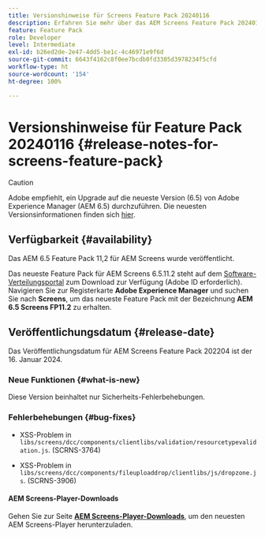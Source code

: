```yaml
---
title: Versionshinweise für Screens Feature Pack 20240116
description: Erfahren Sie mehr über das AEM Screens Feature Pack 20240116, das am 16. Januar 2024 veröffentlicht wurde.
feature: Feature Pack
role: Developer
level: Intermediate
exl-id: b26ed2de-2e47-4dd5-be1c-4c46971e9f6d
source-git-commit: 6643f4162c8f0ee7bcdb0fd3305d3978234f5cfd
workflow-type: ht
source-wordcount: '154'
ht-degree: 100%

---
```


# Versionshinweise für Feature Pack 20240116 {#release-notes-for-screens-feature-pack}

>[!CAUTION]
>Adobe empfiehlt, ein Upgrade auf die neueste Version (6.5) von Adobe Experience Manager (AEM 6.5) durchzuführen. Die neuesten Versionsinformationen finden sich [hier](https://experienceleague.adobe.com/de/docs/experience-manager-65/content/release-notes/release-notes).

## Verfügbarkeit {#availability}

Das AEM 6.5 Feature Pack 11,2 für AEM Screens wurde veröffentlicht.

Das neueste Feature Pack für AEM Screens 6.5.11.2 steht auf dem [Software-Verteilungsportal](https://experience.adobe.com/#/downloads/content/software-distribution/de/aem.html) zum Download zur Verfügung (Adobe ID erforderlich). Navigieren Sie zur Registerkarte **Adobe Experience Manager** und suchen Sie nach **Screens**, um das neueste Feature Pack mit der Bezeichnung **AEM 6.5 Screens FP11.2** zu erhalten.

## Veröffentlichungsdatum {#release-date}

Das Veröffentlichungsdatum für AEM Screens Feature Pack 202204 ist der 16. Januar 2024.

### Neue Funktionen {#what-is-new}

Diese Version beinhaltet nur Sicherheits-Fehlerbehebungen.

### Fehlerbehebungen {#bug-fixes}

* XSS-Problem in `libs/screens/dcc/components/clientlibs/validation/resourcetypevalidation.js`. (SCRNS-3764)

* XSS-Problem in `libs/screens/dcc/components/fileuploaddrop/clientlibs/js/dropzone.js`. (SCRNS-3906)

#### AEM Screens-Player-Downloads

Gehen Sie zur Seite **[AEM Screens-Player-Downloads](https://download.macromedia.com/screens/index.html)**, um den neuesten AEM Screens-Player herunterzuladen.
